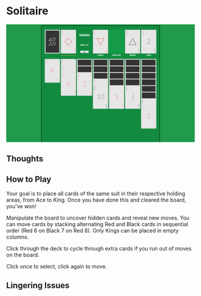

# Solitaire

<img src="./img/readme/game_screenshot.png" width="600">

## Thoughts



## How to Play

Your goal is to place all cards of the same suit in their respective holding areas, from Ace to King. Once you have done this and cleared the board, you've won! 

Manipulate the board to uncover hidden cards and reveal new moves. You can move cards by stacking alternating Red and Black cards in sequential order (Red 6 on Black 7 on Red 8). Only Kings can be placed in empty columns. 

Click through the deck to cycle through extra cards if you run out of moves on the board. 

Click once to select, click again to move. 

## Lingering Issues




